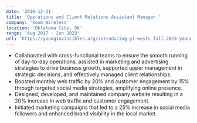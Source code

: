 ```yaml
---
date: '2016-12-21'
title: 'Operations and Client Relations Assistant Manager '
company: 'Xoom Wireless'
location: 'Oklahoma City, OK'
range: 'Aug 2017 - Jun 2023'
url: 'https://younginvincibles.org/introducing-yi-wests-fall-2023-young-advocates/'
---
```


- Collaborated with cross-functional teams to ensure the smooth running of day-to-day operations, assisted in marketing and advertising strategies to drive business growth, supported upper management in strategic decisions, and eﬀectively managed client relationships.
- Boosted monthly web traﬃc by 20% and customer engagement by 15% through targeted social media strategies, amplifying online
  presence.
- Designed, developed, and maintained company website resulting in a 20% increase in web traﬃc and customer engagement.
- Initiated marketing campaigns that led to a 25% increase in social media followers and enhanced brand visibility in the local market.
